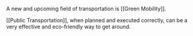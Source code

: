A new and upcoming field of transportation is [[Green Mobility]].

[[Public Transportation]], when planned and executed correctly, can be a very effective and eco-friendly way to get around. 


